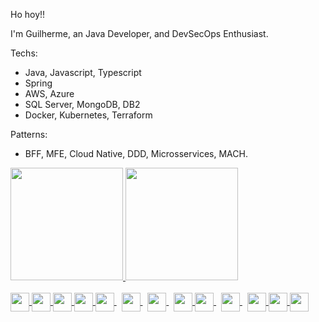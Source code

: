 <div>
   <p>Ho hoy!!</p>
   <p>I'm Guilherme, an Java Developer, and DevSecOps Enthusiast.<p/>
      <p>Techs: </p>
      <ul>
         <li>Java, Javascript, Typescript</li>
         <li>Spring</li>
         <li>AWS, Azure</li>
         <li>SQL Server, MongoDB, DB2</li>
         <li>Docker, Kubernetes, Terraform</li>
      </ul>
      <p>Patterns: <p/>
      <ul>
         <li>BFF, MFE, Cloud Native, DDD, Microsservices, MACH.</li>
      </ul>
<div/>

<div>
   <a href="https://github.com/GuilhermeProcopio">
     <img height="180em" src="https://github-readme-stats.vercel.app/api?username=GuilhermeProcopio&count_private=true&show_icons=true&theme=dark" />
     <img height="180em"  src="https://github-readme-stats.vercel.app/api/top-langs/?username=GuilhermeProcopio&layout=compact&theme=dark" />
   </a>  
<div/>
  
<br>
   
   

 <div>
    <a href="https://git-scm.com/">
     <img src="https://cdn.jsdelivr.net/gh/devicons/devicon/icons/linux/linux-original.svg"  width="30" height="30" align="center" />
    <a/>
    <a href="https://git-scm.com/">
      <img src="https://cdn.jsdelivr.net/gh/devicons/devicon/icons/git/git-original.svg"  width="30" height="30" align="center" />
    <a/>
    <a href="https://www.mysql.com/">
      <img src="https://cdn.jsdelivr.net/gh/devicons/devicon/icons/mysql/mysql-original-wordmark.svg"  width="30" height="30" align="center" />
   <a/>
   <a href="https://spring.io/" >
      <img src="https://cdn.jsdelivr.net/gh/devicons/devicon/icons/spring/spring-original.svg" width="30" height="30" align="center"  />
   <a/>
   <a href="https://www.oracle.com/java/technologies/downloads/">
      <img src="https://cdn.jsdelivr.net/gh/devicons/devicon/icons/java/java-original.svg" width="30" height="30" align="center">
   <a/>
      &nbsp
   <a href="https://developer.mozilla.org/pt-BR/docs/Web/JavaScript">
      <img src="https://cdn.jsdelivr.net/gh/devicons/devicon/icons/javascript/javascript-original.svg" width="30" height="30" align="center">
   <a/>
      &nbsp
   <a href="https://www.python.org/">
       <img src="https://cdn.jsdelivr.net/gh/devicons/devicon/icons/python/python-original.svg" width="30" height="30" align="center">
   <a/>
      &nbsp
   <a href="https://www.salesforce.com/br/?ir=1">
            <img src="https://cdn.jsdelivr.net/gh/devicons/devicon/icons/salesforce/salesforce-original.svg" width="30" height="30" align="center"/>
    <a/>
  <a href="https://www.terraform.io/">
            <img src="https://cdn.jsdelivr.net/gh/devicons/devicon/icons/terraform/terraform-original.svg" width="30" height="30" align="center"/>
   <a/>
   &nbsp
    <a href="https://www.docker.com/">
            <img src="https://cdn.jsdelivr.net/gh/devicons/devicon/icons/docker/docker-original.svg" width="30" height="30" align="center"/>
    <a/>
     &nbsp
  <a href="https://kubernetes.io/">
    <img src="https://cdn.jsdelivr.net/gh/devicons/devicon/icons/kubernetes/kubernetes-plain.svg" width="30" height="30" align="center"/>
    <a/>
  <a href="https://nodejs.org/en/">
    <img src="https://cdn.jsdelivr.net/gh/devicons/devicon/icons/nodejs/nodejs-original-wordmark.svg" width="30" height="30" align="center"/>
    <a/>
  <a href="https://azure.microsoft.com/pt-br/">
    <img src="https://cdn.jsdelivr.net/gh/devicons/devicon/icons/azure/azure-original.svg" width="30" height="30" align="center"/>
        <a/>
</div>
